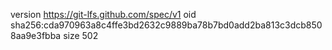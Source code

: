version https://git-lfs.github.com/spec/v1
oid sha256:cda970963a8c4ffe3bd2632c9889ba78b7bd0add2ba813c3dcb8508aa9e3fbba
size 502
